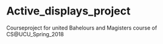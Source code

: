 # Active_displays_project
Courseproject for united Bahelours and Magisters course of CS@UCU_Spring_2018
